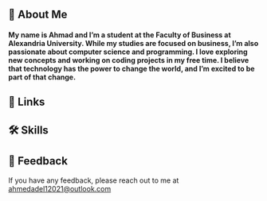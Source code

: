 ## 🚀 About Me
<h4> My name is Ahmad and I’m a student at the Faculty of Business at Alexandria University. While my studies are focused on business, I’m also passionate about computer science and programming. I love exploring new concepts and working on coding projects in my free time. I believe that technology has the power to change the world, and I’m excited to be part of that change.
 <br>


## 🔗 Links



## 🛠 Skills



## 📜 Feedback

If you have any feedback, please reach out to me at ahmedadel12021@outlook.com

